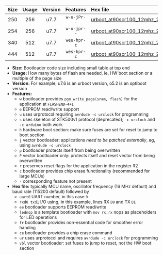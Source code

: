 |Size|Usage|Version|Features|Hex file|
|:-:|:-:|:-:|:-:|:--|
|250|256|u7.7|`w-u-jPr--`|[urboot_at90scr100_12mhz_2400bps_uart0_rxd0_txd1_lednop_ur_vbl.hex](https://raw.githubusercontent.com/stefanrueger/urboot.hex/main/mcus/at90scr100/fcpu_12mhz/2400_bps/urboot_at90scr100_12mhz_2400bps_uart0_rxd0_txd1_lednop_ur_vbl.hex)|
|254|256|u7.7|`w-u-jpr--`|[urboot_at90scr100_12mhz_2400bps_uart0_rxd0_txd1_lednop_fr_ur_vbl.hex](https://raw.githubusercontent.com/stefanrueger/urboot.hex/main/mcus/at90scr100/fcpu_12mhz/2400_bps/urboot_at90scr100_12mhz_2400bps_uart0_rxd0_txd1_lednop_fr_ur_vbl.hex)|
|340|512|u7.7|`weu-hpr-c`|[urboot_at90scr100_12mhz_2400bps_uart0_rxd0_txd1_ee_lednop_fr_ce_ur.hex](https://raw.githubusercontent.com/stefanrueger/urboot.hex/main/mcus/at90scr100/fcpu_12mhz/2400_bps/urboot_at90scr100_12mhz_2400bps_uart0_rxd0_txd1_ee_lednop_fr_ce_ur.hex)|
|444|512|u7.7|`wes-hpr-c`|[urboot_at90scr100_12mhz_2400bps_uart0_rxd0_txd1_ee_lednop_fr_ce.hex](https://raw.githubusercontent.com/stefanrueger/urboot.hex/main/mcus/at90scr100/fcpu_12mhz/2400_bps/urboot_at90scr100_12mhz_2400bps_uart0_rxd0_txd1_ee_lednop_fr_ce.hex)|

- **Size:** Bootloader code size including small table at top end
- **Usage:** How many bytes of flash are needed, ie, HW boot section or a multiple of the page size
- **Version:** For example, u7.6 is an urboot version, o5.2 is an optiboot version
- **Features:**
  + `w` bootloader provides `pgm_write_page(sram, flash)` for the application at `FLASHEND-4+1`
  + `e` EEPROM read/write support
  + `u` uses urprotocol requiring `avrdude -c urclock` for programming
  + `s` uses skeleton of STK500v1 protocol (deprecated); `-c urclock` and `-c arduino` both work
  + `h` hardware boot section: make sure fuses are set for reset to jump to boot section
  + `j` vector bootloader: applications *need to be patched externally*, eg, using `avrdude -c urclock`
  + `p` bootloader protects itself from being overwritten
  + `P` vector bootloader only: protects itself and reset vector from being overwritten
  + `r` preserves reset flags for the application in the register R2
  + `c` bootloader provides chip erase functionality (recommended for large MCUs)
  + `-` corresponding feature not present
- **Hex file:** typically MCU name, oscillator frequency (16 MHz default) and baud rate (115200 default) followed by
  + `uart0` UART number, in this case `0`
  + `rxd0 txd1` I/O using, in this example, lines RX `D0` and TX `D1`
  + `ee` bootloader supports EEPROM read/write
  + `lednop` is a template bootloader with `mov rx,rx` nops as placeholders for LED operations
  + `fr` bootloader provides non-essential code for smoother error handing
  + `ce` bootloader provides a chip erase command
  + `ur` uses urprotocol and requires `avrdude -c urclock` for programming
  + `vbl` vector bootloader: set fuses to jump to reset, not the HW boot section
